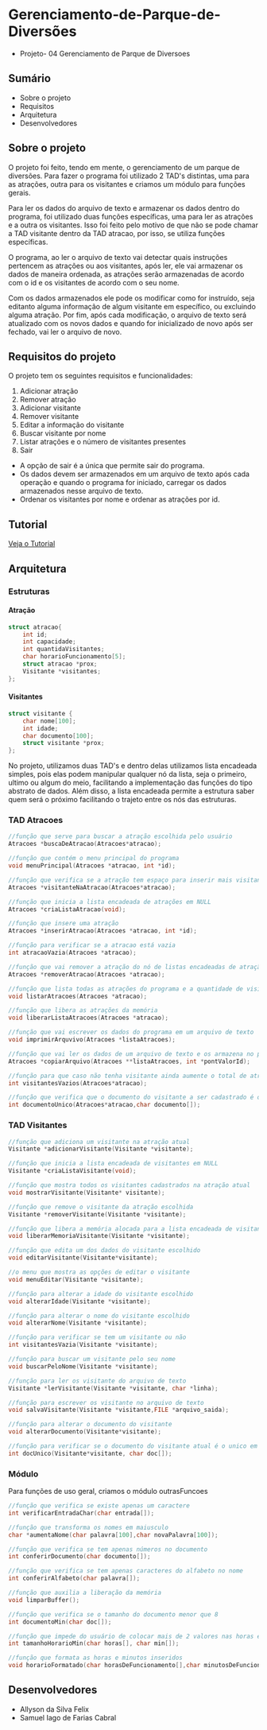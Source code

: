 # Gerenciamento-de-Parque-de-Diversões
- Projeto- 04 Gerenciamento de Parque de Diversoes

## Sumário
- Sobre o projeto
- Requisitos
- Arquitetura
- Desenvolvedores


## Sobre o projeto
O projeto foi feito, tendo em mente, o gerenciamento de um parque de diversões.
Para fazer o programa foi utilizado 2 TAD's distintas, uma para as atrações, outra para os visitantes e criamos um módulo para funções gerais.

Para ler os dados do arquivo de texto e armazenar os dados dentro do programa, foi utilizado duas funções específicas, uma para ler as atrações e a outra os visitantes.
Isso foi feito pelo motivo de que não se pode chamar a TAD visitante dentro da TAD atracao, por isso, se utiliza funções específicas.

O programa, ao ler o arquivo de texto vai detectar quais instruções pertencem as atrações ou aos visitantes, após ler, ele vai armazenar os dados de maneira ordenada, as atrações serão armazenadas de acordo com o id e os visitantes de acordo com o seu nome.

Com os dados armazenados ele pode os modificar como for instruído, seja editanto alguma informação de algum visitante em específico, ou excluindo alguma atração.
Por fim, após cada modificação, o arquivo de texto será atualizado com os novos dados e quando for inicializado de novo após ser fechado, vai ler o arquivo de novo.

## Requisitos do projeto
O projeto tem os seguintes requisitos e funcionalidades:

1. Adicionar atração
2. Remover atração
3. Adicionar visitante
4. Remover visitante
5. Editar a informação do visitante
6. Buscar visitante por nome
7. Listar atrações e o número de visitantes presentes
8. Sair
   
- A opção de sair é a única que permite sair do programa.
- Os dados devem ser armazenados em um arquivo de texto após cada operação e quando o programa for iniciado, carregar os dados armazenados nesse arquivo de texto.
- Ordenar os visitantes por nome e ordenar as atrações por id.

## Tutorial
[Veja o Tutorial](docs/tutorial.md)

## Arquitetura

### Estruturas
#### Atração
```c
struct atracao{
    int id;
    int capacidade;
    int quantidaVisitantes;
    char horarioFuncionamento[5];
    struct atracao *prox;
    Visitante *visitantes;
};
```
#### Visitantes
```c
struct visitante {
	char nome[100]; 
	int idade;
	char documento[100];
	struct visitante *prox;
};
```
No projeto, utilizamos duas TAD's e dentro delas utilizamos lista encadeada simples, pois elas podem manipular qualquer nó da lista, seja o primeiro, ultimo ou algum do meio, facilitando a implementação das funções do tipo abstrato de dados.
Além disso, a lista encadeada permite a estrutura saber quem será o próximo facilitando o trajeto entre os nós das estruturas.

### TAD Atracoes
```c
//função que serve para buscar a atração escolhida pelo usuário
Atracoes *buscaDeAtracao(Atracoes*atracao);

//função que contém o menu principal do programa
void menuPrincipal(Atracoes *atracao, int *id);

//função que verifica se a atração tem espaço para inserir mais visitantes
Atracoes *visitanteNaAtracao(Atracoes*atracao);

//função que inicia a lista encadeada de atrações em NULL
Atracoes *criaListaAtracao(void);

//função que insere uma atração
Atracoes *inserirAtracao(Atracoes *atracao, int *id);

//função para verificar se a atracao está vazia
int atracaoVazia(Atracoes *atracao);

//função que vai remover a atração do nó de listas encadeadas de atração
Atracoes *removerAtracao(Atracoes *atracao);

//função que lista todas as atrações do programa e a quantidade de visitantes em cada uma
void listarAtracoes(Atracoes *atracao);

//função que libera as atrações da memória
void liberarListaAtracoes(Atracoes *atracao);

//função que vai escrever os dados do programa em um arquivo de texto
void imprimirArquvivo(Atracoes *listaAtracoes);

//função que vai ler os dados de um arquivo de texto e os armazena no programa
Atracoes *copiarArquivo(Atracoes **listaAtracoes, int *pontValorId);

//função para que caso não tenha visitante ainda aumente o total de atrações
int visitantesVazios(Atracoes*atracao);

//função que verifica que o documento do visitante a ser cadastrado é o único em todas as atrações
int documentoUnico(Atracoes*atracao,char documento[]);
```
### TAD Visitantes
```c
//função que adiciona um visitante na atração atual
Visitante *adicionarVisitante(Visitante *visitante);

//função que inicia a lista encadeada de visitantes em NULL
Visitante *criaListaVisitante(void);

//função que mostra todos os visitantes cadastrados na atração atual
void mostrarVisitante(Visitante* visitante);

//função que remove o visitante da atração escolhida
Visitante *removerVisitante(Visitante *visitante);

//função que libera a memória alocada para a lista encadeada de visitantes
void liberarMemoriaVisitante(Visitante *visitante);

//função que edita um dos dados do visitante escolhido
void editarVisitante(Visitante*visitante);

//o menu que mostra as opções de editar o visitante
void menuEditar(Visitante *visitante);

//função para alterar a idade do visitante escolhido
void alterarIdade(Visitante *visitante);

//função para alterar o nome do visitante escolhido
void alterarNome(Visitante *visitante);

//função para verificar se tem um visitante ou não
int visitantesVazia(Visitante *visitante);

//função para buscar um visitante pelo seu nome
void buscarPeloNome(Visitante *visitante);

//função para ler os visitante do arquivo de texto
Visitante *lerVisitante(Visitante *visitante, char *linha);

//função para escrever os visitante no arquivo de texto
void salvaVisitante(Visitante *visitante,FILE *arquivo_saida);

//função para alterar o documento do visitante
void alterarDocumento(Visitante*visitante);

//função para verificar se o documento do visitante atual é o unico em relação aos outros visitantes
int docUnico(Visitante*visitante, char doc[]);
```
### Módulo
Para funções de uso geral, criamos o módulo outrasFuncoes
```c
//função que verifica se existe apenas um caractere
int verificarEntradaChar(char entrada[]);

//função que transforma os nomes em maiusculo
char *aumentaNome(char palavra[100],char novaPalavra[100]);

//função que verifica se tem apenas números no documento
int conferirDocumento(char documento[]);

//função que verifica se tem apenas caracteres do alfabeto no nome
int conferirAlfabeto(char palavra[]);

//função que auxilia a liberação da memória
void limparBuffer();

//função que verifica se o tamanho do documento menor que 8
int documentoMin(char doc[]);

//função que impede do usuário de colocar mais de 2 valores nas horas e minutos
int tamanhoHorarioMin(char horas[], char min[]);

//função que formata as horas e minutos inseridos
void horarioFormatado(char horasDeFuncionamento[],char minutosDeFuncionamento[]);

```

## Desenvolvedores
- Allyson da Silva Felix
- Samuel Iago de Farias Cabral

